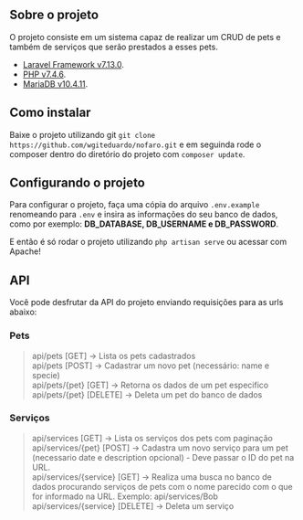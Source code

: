 ## Sobre o projeto

O projeto consiste em um sistema capaz de realizar um CRUD de pets e também de serviços que serão prestados a esses pets.

- [Laravel Framework v7.13.0](https://laravel.com/).
- [PHP v7.4.6](https://www.php.net/).
- [MariaDB v10.4.11](https://mariadb.org/).

## Como instalar

Baixe o projeto utilizando git `git clone https://github.com/wgiteduardo/nofaro.git` e em seguinda rode o composer dentro do diretório do projeto com `composer update`.

## Configurando o projeto

Para configurar o projeto, faça uma cópia do arquivo `.env.example` renomeando para `.env` e insira as informações do seu banco de dados, como por exemplo: **DB_DATABASE, DB_USERNAME e DB_PASSWORD**.

E então é só rodar o projeto utilizando `php artisan serve` ou acessar com Apache!

## API

Você pode desfrutar da API do projeto enviando requisições para as urls abaixo:

### Pets

> api/pets [GET] -> Lista os pets cadastrados    
> api/pets [POST] -> Cadastrar um novo pet (necessário: name e specie)    
> api/pets/{pet} [GET] -> Retorna os dados de um pet especifico    
> api/pets/{pet} [DELETE] -> Deleta um pet do banco de dados    

### Serviços

> api/services [GET] -> Lista os serviços dos pets com paginação    
> api/services/{pet} [POST] -> Cadastra um novo serviço para um pet (necessario date e description opcional) - Deve passar o ID do pet na URL.    
> api/services/{service} [GET] -> Realiza uma busca no banco de dados procurando serviços de pets com o nome parecido com o que for informado na URL. Exemplo: api/services/Bob    
> api/services/{service} [DELETE] -> Deleta um serviço    